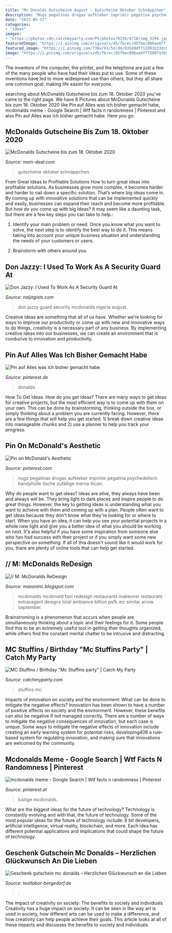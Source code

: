 ```yaml
---
title: "Mc Donalds Gutscheine August - Gutscheine Oktober Schnäppchen"
description: "Nugs pegatinas drogas aufkleber imprimir pegatina psychedelisch handyhülle tische zufällige merna tlicon"
date: "2023-05-17"
categories:
- "ideas"
images:
- "https://photos-cdn.catchmyparty.com/PS/photos/0226/4718/img_3294.jpg"
featuredImage: "https://i.pinimg.com/originals/d5/fb/ec/d5fbec896ae6ff75607a3b5cce07c9b9.jpg"
featured_image: "https://i.pinimg.com/736x/93/5d/dd/935dddff12091b33dc60097513d4ae66.jpg"
image: "https://i.pinimg.com/originals/d5/fb/ec/d5fbec896ae6ff75607a3b5cce07c9b9.jpg"
---
```



The inventors of the computer, the printer, and the telephone are just a few of the many people who have had their ideas put to use. Some of these inventions have led to more widespread use than others, but they all share one common goal: making life easier for everyone.

	

		
searching about McDonalds Gutscheine bis zum 18. Oktober 2020 you've came to the right page. We have 8 Pictures about McDonalds Gutscheine bis zum 18. Oktober 2020 like Pin auf Alles was ich bisher gemacht habe, mcdonalds meme - Google Search | Wtf facts n randomness | Pinterest and also Pin auf Alles was ich bisher gemacht habe. Here you go:
		
    
## McDonalds Gutscheine Bis Zum 18. Oktober 2020

<img loading=lazy src="https://www.mein-deal.com/wp-content/uploads/2020/08/Bildschirmfoto-2020-08-31-um-12.57.03.jpg" onerror="this.onerror=null;this.src='https://tse3.mm.bing.net/th?id=OIP.zq-nOY87vRgUvjh9mzwCIgAAAA&amp;pid=15.1';" alt="McDonalds Gutscheine bis zum 18. Oktober 2020">

_Source: mein-deal.com_

>gutscheine oktober schnäppchen. 

	

From Great Ideas to Profitable Solutions
How to turn great ideas into profitable solutions. As businesses grow more complex, it becomes harder and harder to nail down a specific solution. That’s where big ideas come in. By coming up with innovative solutions that can be implemented quickly and easily, businesses can expand their reach and become more profitable.
But how do you come up with big Ideas? It may seem like a daunting task, but there are a few key steps you can take to help.:

1) Identify your main problem or need. Once you know what you want to solve, the next step is to identify the best way to do it. This means taking into account your unique business situation and understanding the needs of your customers or users.

2) Brainstorm with others around you.

    
## Don Jazzy: I Used To Work As A Security Guard At

<img loading=lazy src="https://4.bp.blogspot.com/-9zIakcO6Hh8/V8ED8qzVs5I/AAAAAAABcGE/lcQcUdC-WaI0hnF6303Gm7CQvPdKEuC_ACLcB/s400/don%2Bjazzy%2Bsecurity%2Bguard%2Bmcdonald.jpg" onerror="this.onerror=null;this.src='https://tse3.mm.bing.net/th?id=OIP.UmoHSz7191UtY1SEwSWgzAAAAA&amp;pid=15.1';" alt="Don Jazzy: I Used To Work As A Security Guard At">

_Source: naijagists.com_

>don jazzy guard security mcdonalds nigeria august. 

	

Creative ideas are something that all of us have. Whether we’re looking for ways to improve our productivity or come up with new and innovative ways to do things, creativity is a necessary part of any business. By implementing creative ideas into our businesses, we can create an environment that is conducive to innovation and productivity.

    
## Pin Auf Alles Was Ich Bisher Gemacht Habe

<img loading=lazy src="https://i.pinimg.com/736x/28/1f/ec/281fec73678a86ef316d625bd99661b4.jpg" onerror="this.onerror=null;this.src='https://tse2.mm.bing.net/th?id=OIP.JRZGxKiWRS4loNXDIJwULQHaEK&amp;pid=15.1';" alt="Pin auf Alles was ich bisher gemacht habe">

_Source: pinterest.de_

>donalds. 

	

How To Get Ideas: How do you get ideas?
There are many ways to get ideas for creative projects, but the most efficient way is to come up with them on your own. This can be done by brainstorming, thinking outside the box, or simply thinking about a problem you are currently facing. However, there are a few things that will help you get started: 1) break down creative ideas into manageable chunks and 2) use a planner to help you track your progress.

    
## Pin On McDonald&#039;s Aesthetic

<img loading=lazy src="https://i.pinimg.com/736x/93/5d/dd/935dddff12091b33dc60097513d4ae66.jpg" onerror="this.onerror=null;this.src='https://tse2.mm.bing.net/th?id=OIP._7r2ddK49695gJShl931ogHaJ3&amp;pid=15.1';" alt="Pin on McDonald&#039;s Aesthetic">

_Source: pinterest.com_

>nugs pegatinas drogas aufkleber imprimir pegatina psychedelisch handyhülle tische zufällige merna tlicon. 

	

Why do people want to get ideas?
Ideas are alive, they always have been and always will be. They bring light to dark places and inspire people to do great things. However, the key to getting ideas is understanding what you want to achieve with them and coming up with a plan. 
People often want to get ideas because they don't know what they're looking for or where to start. When you have an idea, it can help you see your potential projects in a whole new light and give you a better idea of what you should be working on next. It's also helpful if you have some inspiration from someone else who has had success with their project or if you simply want some new perspective on something. If all of this doesn't sound like it would work for you, there are plenty of online tools that can help get started.

    
## // M: McDonalds ReDesign

<img loading=lazy src="http://4.bp.blogspot.com/_9JNjEjlB_yM/TJwDc9311bI/AAAAAAAAGBg/d9ZWXwLFa6s/s640/mc8-525x351.png" onerror="this.onerror=null;this.src='https://tse2.mm.bing.net/th?id=OIP.bNE2iCZ-F-h2V4zazklIYgHaE8&amp;pid=15.1';" alt="// M: McDonalds ReDesign">

_Source: maxoninc.blogspot.com_

>mcdonalds mcdonald fast redesign restaurants makeover restaurant extravagant designs total ambiance billion psfk mc similar arrow september. 

	

Brainstroming is a phenomenon that occurs when people are simultaneously thinking about a topic and their feelings for it. Some people find this to be an extremely useful tool in getting their thoughts organized, while others find the constant mental chatter to be intrusive and distracting.

    
## MC Stuffins / Birthday &quot;Mc Stuffins Party&quot; | Catch My Party

<img loading=lazy src="https://photos-cdn.catchmyparty.com/PS/photos/0226/4718/img_3294.jpg" onerror="this.onerror=null;this.src='https://tse1.mm.bing.net/th?id=OIP.bkxcweJPMo1PQXhRzfQaJAAAAA&amp;pid=15.1';" alt="MC Stuffins / Birthday &quot;Mc Stuffins party&quot; | Catch My Party">

_Source: catchmyparty.com_

>stuffins mc. 

	

Impacts of innovation on society and the environment: What can be done to mitigate the negative effects?
Innovation has been shown to have a number of positive effects on society and the environment. However, these benefits can also be negative if not managed correctly. There are a number of ways to mitigate the negative consequences of innovation, but each case is unique. Some ways to mitigate the negative effects of innovation include creating an early warning system for potential risks, developing406
a rule-based system for regulating innovation, and making sure that innovations are welcomed by the community.

    
## Mcdonalds Meme - Google Search | Wtf Facts N Randomness | Pinterest

<img loading=lazy src="https://i.pinimg.com/originals/d5/fb/ec/d5fbec896ae6ff75607a3b5cce07c9b9.jpg" onerror="this.onerror=null;this.src='https://tse1.mm.bing.net/th?id=OIP.idE2gY9ksxjfaRtd4G73wAAAAA&amp;pid=15.1';" alt="mcdonalds meme - Google Search | Wtf facts n randomness | Pinterest">

_Source: pinterest.at_

>lustige mcdonalds. 

	

What are the biggest ideas for the future of technology?
Technology is constantly evolving and with that, the future of technology. Some of the most popular ideas for the future of technology include: 8 bit developers, artificial intelligence, virtual reality, blockchain, and more. Each idea has different potential applications and implications that could shape the future of technology.

    
## Geschenk Gutschein Mc Donalds – Herzlichen Glückwunsch An Die Lieben

<img loading=lazy src="https://www.dealdoktor.de/app/uploads/user_deals/mcdonaldsgutschein.jpg" onerror="this.onerror=null;this.src='https://tse4.mm.bing.net/th?id=OIP.iRI9o6CaNnKpOPHx7kcUEwHaFr&amp;pid=15.1';" alt="Geschenk gutschein mc donalds – Herzlichen Glückwunsch an die Lieben">

_Source: textlabor-bergedorf.de_

>. 

	

The impact of creativity on society: The benefits to society and individuals
Creativity has a huge impact on society. It can be seen in the way art is used in society, how different arts can be used to make a difference, and how creativity can help people achieve their goals. This article looks at all of these impacts and discusses the benefits to society and individuals.

